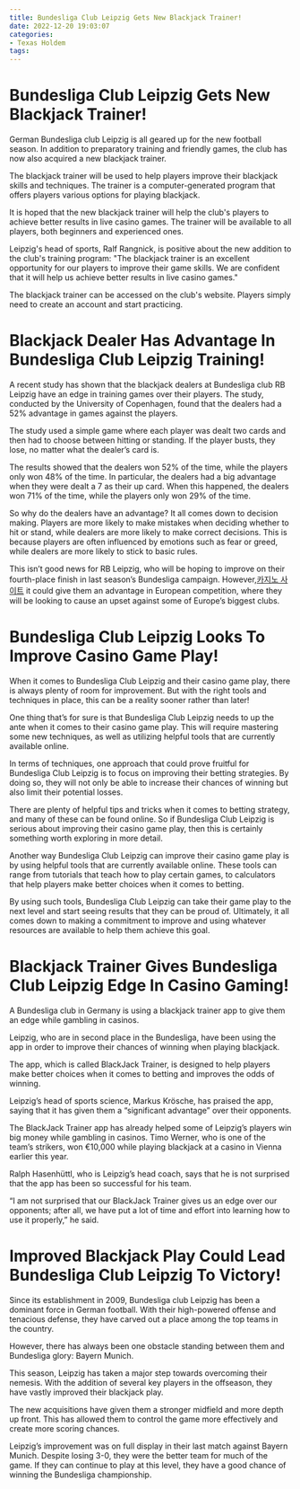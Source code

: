 ```yaml
---
title: Bundesliga Club Leipzig Gets New Blackjack Trainer!
date: 2022-12-20 19:03:07
categories:
- Texas Holdem
tags:
---
```



#  Bundesliga Club Leipzig Gets New Blackjack Trainer!

German Bundesliga club Leipzig is all geared up for the new football season. In addition to preparatory training and friendly games, the club has now also acquired a new blackjack trainer.

The blackjack trainer will be used to help players improve their blackjack skills and techniques. The trainer is a computer-generated program that offers players various options for playing blackjack.

It is hoped that the new blackjack trainer will help the club's players to achieve better results in live casino games. The trainer will be available to all players, both beginners and experienced ones.

Leipzig's head of sports, Ralf Rangnick, is positive about the new addition to the club's training program: "The blackjack trainer is an excellent opportunity for our players to improve their game skills. We are confident that it will help us achieve better results in live casino games."

The blackjack trainer can be accessed on the club's website. Players simply need to create an account and start practicing.

#  Blackjack Dealer Has Advantage In Bundesliga Club Leipzig Training!

A recent study has shown that the blackjack dealers at Bundesliga club RB Leipzig have an edge in training games over their players. The study, conducted by the University of Copenhagen, found that the dealers had a 52% advantage in games against the players.

The study used a simple game where each player was dealt two cards and then had to choose between hitting or standing. If the player busts, they lose, no matter what the dealer’s card is.

The results showed that the dealers won 52% of the time, while the players only won 48% of the time. In particular, the dealers had a big advantage when they were dealt a 7 as their up card. When this happened, the dealers won 71% of the time, while the players only won 29% of the time.

So why do the dealers have an advantage? It all comes down to decision making. Players are more likely to make mistakes when deciding whether to hit or stand, while dealers are more likely to make correct decisions. This is because players are often influenced by emotions such as fear or greed, while dealers are more likely to stick to basic rules.

This isn’t good news for RB Leipzig, who will be hoping to improve on their fourth-place finish in last season’s Bundesliga campaign. However,[카지노 사이트](https://choegocasino.com/) it could give them an advantage in European competition, where they will be looking to cause an upset against some of Europe’s biggest clubs.

#  Bundesliga Club Leipzig Looks To Improve Casino Game Play!

When it comes to Bundesliga Club Leipzig and their casino game play, there is always plenty of room for improvement. But with the right tools and techniques in place, this can be a reality sooner rather than later!

One thing that’s for sure is that Bundesliga Club Leipzig needs to up the ante when it comes to their casino game play. This will require mastering some new techniques, as well as utilizing helpful tools that are currently available online.

In terms of techniques, one approach that could prove fruitful for Bundesliga Club Leipzig is to focus on improving their betting strategies. By doing so, they will not only be able to increase their chances of winning but also limit their potential losses.

There are plenty of helpful tips and tricks when it comes to betting strategy, and many of these can be found online. So if Bundesliga Club Leipzig is serious about improving their casino game play, then this is certainly something worth exploring in more detail.

Another way Bundesliga Club Leipzig can improve their casino game play is by using helpful tools that are currently available online. These tools can range from tutorials that teach how to play certain games, to calculators that help players make better choices when it comes to betting.

By using such tools, Bundesliga Club Leipzig can take their game play to the next level and start seeing results that they can be proud of. Ultimately, it all comes down to making a commitment to improve and using whatever resources are available to help them achieve this goal.

#  Blackjack Trainer Gives Bundesliga Club Leipzig Edge In Casino Gaming!

A Bundesliga club in Germany is using a blackjack trainer app to give them an edge while gambling in casinos.

Leipzig, who are in second place in the Bundesliga, have been using the app in order to improve their chances of winning when playing blackjack.

The app, which is called BlackJack Trainer, is designed to help players make better choices when it comes to betting and improves the odds of winning.

Leipzig’s head of sports science, Markus Krösche, has praised the app, saying that it has given them a “significant advantage” over their opponents.

The BlackJack Trainer app has already helped some of Leipzig’s players win big money while gambling in casinos. Timo Werner, who is one of the team’s strikers, won €10,000 while playing blackjack at a casino in Vienna earlier this year.

Ralph Hasenhüttl, who is Leipzig’s head coach, says that he is not surprised that the app has been so successful for his team.

“I am not surprised that our BlackJack Trainer gives us an edge over our opponents; after all, we have put a lot of time and effort into learning how to use it properly,” he said.

#  Improved Blackjack Play Could Lead Bundesliga Club Leipzig To Victory!

Since its establishment in 2009, Bundesliga club Leipzig has been a dominant force in German football. With their high-powered offense and tenacious defense, they have carved out a place among the top teams in the country.

However, there has always been one obstacle standing between them and Bundesliga glory: Bayern Munich.

This season, Leipzig has taken a major step towards overcoming their nemesis. With the addition of several key players in the offseason, they have vastly improved their blackjack play.

The new acquisitions have given them a stronger midfield and more depth up front. This has allowed them to control the game more effectively and create more scoring chances.

Leipzig’s improvement was on full display in their last match against Bayern Munich. Despite losing 3-0, they were the better team for much of the game. If they can continue to play at this level, they have a good chance of winning the Bundesliga championship.
